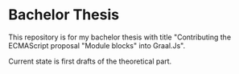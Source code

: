 # Bachelor Thesis

This repository is for my bachelor thesis with title "Contributing the ECMAScript proposal "Module blocks" into Graal.Js".

Current state is first drafts of the theoretical part.
